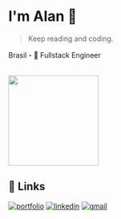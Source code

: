 
# I'm Alan 👋

> Keep reading and coding.

Brasil・🚀 Fullstack Engineer

</br>

<img height="180em" src="https://github-readme-stats.vercel.app/api/top-langs/?username=alanadson&layout=compact&langs_count=7&theme=dark"/>

## 🔗 Links
[![portfolio](https://img.shields.io/badge/my_portfolio-000?style=for-the-badge&logo=ko-fi&logoColor=white)](https://alanadson.com/)
[![linkedin](https://img.shields.io/badge/linkedin-0A66C2?style=for-the-badge&logo=linkedin&logoColor=white)](https://www.linkedin.com/)
[![gmail](https://img.shields.io/badge/gmail-D93025?style=for-the-badge&logo=gmail&logoColor=white)](mailto:alanadson.exe@gmail.com)
